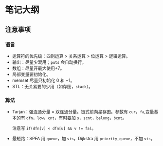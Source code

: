 # 笔记大纲

## 注意事项

### 语言

- 运算符的优先级：四则运算 $>$ 关系运算 $>$ 位运算 $>$ 逻辑运算。
- 输出：尽量少混用；`puts` 会自动换行。
- 数组：尽量开最大使用$+ 7$。
- 局部变量要初始化。
- memset 尽量只初始化 $0$ 和 $-1$。 
- STL：无关紧要的少用（如存图，`stack`）。

### 算法

- Tarjan：强连通分量 $=$ 双连通分量。链式前向星存图。参数有 `cur`，`fa`,变量基本的有 `dfn`，`low`，`cnt`，有时要加 `s`，`scnt`，`belong`，`bcnt`。
  
  注意写 `if(dfn[v] < dfn[u] && v != fa)`。

- 最短路：SPFA 用 `queue`，加 `vis`，Dijkstra 用 `priority_queue`，不加 `vis`。